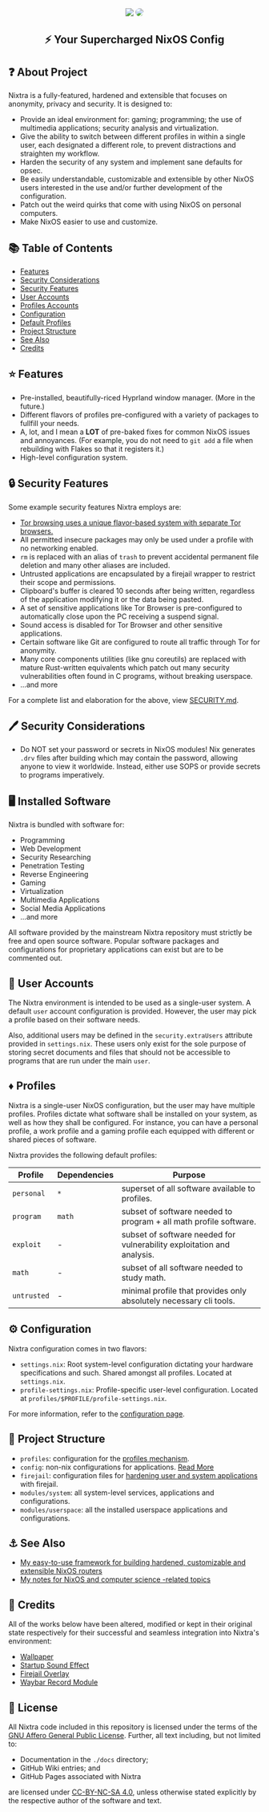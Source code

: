<div align="center">
 <img src="./assets/icons/nixtra.png">
 <img style="border-radius: 15px;" src="./assets/nixtra/sample.jpg">
 <h2>⚡ Your Supercharged NixOS Config</h2>
</div>

## ❓ About Project

Nixtra is a fully-featured, hardened and extensible that focuses on anonymity, privacy and security. It is designed to:

- Provide an ideal environment for: gaming; programming; the use of multimedia applications; security analysis and virtualization.
- Give the ability to switch between different profiles in within a single user, each designated a different role, to prevent distractions and straighten my workflow.
- Harden the security of any system and implement sane defaults for opsec.
- Be easily understandable, customizable and extensible by other NixOS users interested in the use and/or further development of the configuration.
- Patch out the weird quirks that come with using NixOS on personal computers.
- Make NixOS easier to use and customize.

## 📚 Table of Contents

- [Features](##features)
- [Security Considerations](##security_considerations)
- [Security Features](##security_practices)
- [User Accounts](##user)
- [Profiles Accounts](##profiles)
- [Configuration](##configuration)
- [Default Profiles](##default)
- [Project Structure](##project)
- [See Also](##see)
- [Credits](##credits)

## ⭐ Features

- Pre-installed, beautifully-riced Hyprland window manager. (More in the future.)
- Different flavors of profiles pre-configured with a variety of packages to fullfill your needs.
- A, lot, and I mean a **LOT** of pre-baked fixes for common NixOS issues and annoyances. (For example, you do not need to `git add` a file when rebuilding with Flakes so that it registers it.)
- High-level configuration system.

## 🔒 Security Features

Some example security features Nixtra employs are:

- [Tor browsing uses a unique flavor-based system with separate Tor browsers.](./docs/01-usage.md##)
- All permitted insecure packages may only be used under a profile with no networking enabled.
- `rm` is replaced with an alias of `trash` to prevent accidental permanent file deletion and many other aliases are included.
- Untrusted applications are encapsulated by a firejail wrapper to restrict their scope and permissions.
- Clipboard's buffer is cleared 10 seconds after being written, regardless of the application modifying it or the data being pasted.
- A set of sensitive applications like Tor Browser is pre-configured to automatically close upon the PC receiving a suspend signal.
- Sound access is disabled for Tor Browser and other sensitive applications.
- Certain software like Git are configured to route all traffic through Tor for anonymity.
- Many core components utilities (like gnu coreutils) are replaced with mature Rust-written equivalents which patch out many security vulnerabilities often found in C programs, without breaking userspace.
- ...and more

For a complete list and elaboration for the above, view [SECURITY.md](SECURITY.md).

## 🖊️ Security Considerations

- Do NOT set your password or secrets in NixOS modules! Nix generates `.drv` files after building which may contain the password, allowing anyone to view it worldwide. Instead, either use SOPS or provide secrets to programs imperatively.

## 🖥️ Installed Software

Nixtra is bundled with software for:

- Programming
- Web Development
- Security Researching
- Penetration Testing
- Reverse Engineering
- Gaming
- Virtualization
- Multimedia Applications
- Social Media Applications
- ...and more

All software provided by the mainstream Nixtra repository must strictly be free and open source software. Popular software packages and configurations for proprietary applications can exist but are to be commented out.

## 👤 User Accounts

The Nixtra environment is intended to be used as a single-user system. A default `user` account configuration is provided. However, the user may pick a profile based on their software needs.

Also, additional users may be defined in the `security.extraUsers` attribute provided in `settings.nix`. These users only exist for the sole purpose of storing secret documents and files that should not be accessible to programs that are run under the main `user`.

## ♦️ Profiles

Nixtra is a single-user NixOS configuration, but the user may have multiple profiles. Profiles dictate what software shall be installed on your system, as well as how they shall be configured. For instance, you can have a personal profile, a work profile and a gaming profile each equipped with different or shared pieces of software.

Nixtra provides the following default profiles:

| Profile     | Dependencies | Purpose
| ----------- | ------------ | -------
| `personal`  | `*`          | superset of all software available to profiles.
| `program`   | `math`       | subset of software needed to program + all math profile software.
| `exploit`   | -            | subset of software needed for vulnerability exploitation and analysis.
| `math`      | -            | subset of all software needed to study math.
| `untrusted` | -            | minimal profile that provides only absolutely necessary cli tools.

## ⚙️ Configuration

Nixtra configuration comes in two flavors:

- `settings.nix`: Root system-level configuration dictating your hardware specifications and such. Shared amongst all profiles. Located at `settings.nix`.
- `profile-settings.nix`: Profile-specific user-level configuration. Located at `profiles/$PROFILE/profile-settings.nix`.

For more information, refer to the [configuration page](./docs/02-configuration.md).

## 🚧 Project Structure

- `profiles`: configuration for the [profiles mechanism](./docs/02-configuration.md).
- `config`: non-nix configurations for applications. [Read More](./docs/01-configuration.md)
- `firejail`: configuration files for [hardening user and system applications](./docs/03-hardening.md) with firejail.
- `modules/system`: all system-level services, applications and configurations.
- `modules/userspace`: all the installed userspace applications and configurations.

## ⚓ See Also

- [My easy-to-use framework for building hardened, customizable and extensible NixOS routers](https://github.com/quarterstar/nixter)
- [My notes for NixOS and computer science -related topics](https://github.com/quarterstar/notes)

## 🔗 Credits

All of the works below have been altered, modified or kept in their original state respectively for their successful and seamless integration into Nixtra's environment:

- [Wallpaper](https://steamcommunity.com/sharedfiles/filedetails/?id=3323190978)
- [Startup Sound Effect](https://pixabay.com/sound-effects/soft-startup-sound-269291)
- [Firejail Overlay](https://github.com/stelcodes/nixos-config/blob/main/packages/overlay.nix)
- [Waybar Record Module](https://gist.github.com/raffaem/bb9c35c6aab663efd7a0400c33d248a1)

## 📜 License

All Nixtra code included in this repository is licensed under the terms of the [GNU Affero General Public License](LICENSE). Further, all text including, but not limited to:

- Documentation in the `./docs` directory;
- GitHub Wiki entries; and
- GitHub Pages associated with Nixtra

are licensed under [CC-BY-NC-SA 4.0](https://creativecommons.org/licenses/by-nc-sa/4.0/deed.en), unless otherwise stated explicitly by the respective author of the software and text.
